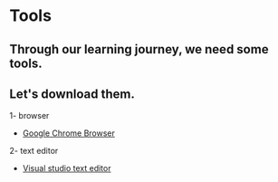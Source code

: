# Tools

## Through our learning journey, we need some tools.

## Let's download them.

1- browser

- [Google Chrome Browser](https://www.google.co.uk/chrome/)

2- text editor

- [Visual studio text editor](https://code.visualstudio.com/)

